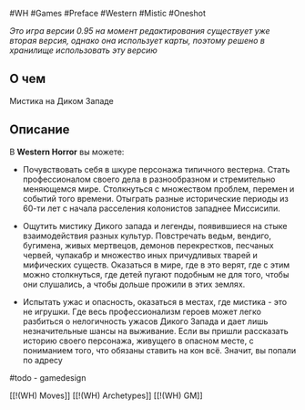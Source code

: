 #WH #Games #Preface #Western #Mistic #Oneshot 

*Это игра версии 0.95 на момент редактирования существует уже вторая версия, однако она использует карты, поэтому решено в хранилище использовать эту версию*
## О чем
Мистика на Диком Западе
## Описание

В **Western Horror** вы можете:
- Почувствовать себя в шкуре персонажа типичного вестерна.  Стать профессионалом своего дела в разнообразном и  стремительно меняющемся мире. Столкнуться с множеством  проблем, перемен и событий того времени. Отыграть разные  исторические периоды из 60-ти лет с начала расселения  колонистов западнее Миссисипи.  

- Ощутить мистику Дикого запада и легенды, появившиеся на  стыке взаимодействия разных культур. Повстречать ведьм,  вендиго, бугимена, живых мертвецов, демонов перекрестков,  песчаных червей, чупакабр и множество иных причудливых  тварей и мифических существ. Оказаться в мире, где в это верят,  где с этим можно столкнуться, где детей пугают подобным не для  того, чтобы они слушались, а чтобы дольше прожили в этих  землях.  

- Испытать ужас и опасность, оказаться в местах, где мистика -  это не игрушки. Где весь профессионализм героев может легко  разбиться о нелогичность ужасов Дикого Запада и дает лишь  незначительные шансы на выживание. Если вы пришли  рассказать историю своего персонажа, живущего в опасном месте,  с пониманием того, что обязаны ставить на кон всё. Значит, вы  попали по адресу


#todo - gamedesign

[[!(WH) Moves]]
[[!(WH) Archetypes]]
[[!(WH) GM]]
